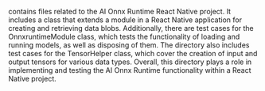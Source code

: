 contains files related to the AI Onnx Runtime React Native project. It includes a class that extends a module in a React Native application for creating and retrieving data blobs. Additionally, there are test cases for the OnnxruntimeModule class, which tests the functionality of loading and running models, as well as disposing of them. The directory also includes test cases for the TensorHelper class, which cover the creation of input and output tensors for various data types. Overall, this directory plays a role in implementing and testing the AI Onnx Runtime functionality within a React Native project.